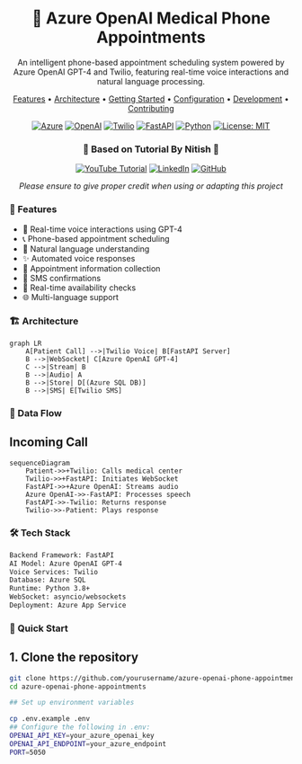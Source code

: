 <p align="center">
  <h1 align="center">📱 Azure OpenAI Medical Phone Appointments</h1>
  <p align="center">An intelligent phone-based appointment scheduling system powered by Azure OpenAI GPT-4 and Twilio, featuring real-time voice interactions and natural language processing.</p>
</p>

<p align="center">
  <a href="#features">Features</a> •
  <a href="#architecture">Architecture</a> •
  <a href="#getting-started">Getting Started</a> •
  <a href="#configuration">Configuration</a> •
  <a href="#development-setup">Development</a> •
  <a href="#contributing">Contributing</a>
</p>

<p align="center">
  <a href="https://azure.microsoft.com/"><img src="https://img.shields.io/badge/azure-%230072C6.svg?style=for-the-badge&logo=microsoftazure&logoColor=white" alt="Azure"></a>
  <a href="https://openai.com/"><img src="https://img.shields.io/badge/OpenAI-412991.svg?style=for-the-badge&logo=OpenAI&logoColor=white" alt="OpenAI"></a>
  <a href="https://www.twilio.com/"><img src="https://img.shields.io/badge/Twilio-F22F46?style=for-the-badge&logo=twilio&logoColor=white" alt="Twilio"></a>
  <a href="https://fastapi.tiangolo.com/"><img src="https://img.shields.io/badge/FastAPI-009688?style=for-the-badge&logo=fastapi&logoColor=white" alt="FastAPI"></a>
  <a href="https://www.python.org/"><img src="https://img.shields.io/badge/python-3670A0?style=for-the-badge&logo=python&logoColor=ffdd54" alt="Python"></a>
  <a href="https://opensource.org/licenses/MIT"><img src="https://img.shields.io/badge/License-MIT-yellow.svg?style=for-the-badge" alt="License: MIT"></a>
</p>

<div align="center">
  
  ### 🌟 Based on Tutorial By Nitish 🌟
  
  [![YouTube Tutorial](https://img.shields.io/badge/YouTube-Tutorial-red)](https://www.youtube.com/watch?v=pMCx9TXUZUw)
  [![LinkedIn](https://img.shields.io/badge/LinkedIn-Nitish-blue)](https://www.linkedin.com/in/nitishmalang/)
  [![GitHub](https://img.shields.io/badge/GitHub-Nitish--888-green)](https://github.com/Nitish-888)

  *Please ensure to give proper credit when using or adapting this project*
  
</div>

### 🌟 Features

- 🎯 Real-time voice interactions using GPT-4
- 📞 Phone-based appointment scheduling
- 🤖 Natural language understanding
- ✨ Automated voice responses
- 📝 Appointment information collection
- 📱 SMS confirmations
- 🔄 Real-time availability checks
- 🌐 Multi-language support

### 🏗️ Architecture

```mermaid
graph LR
    A[Patient Call] -->|Twilio Voice| B[FastAPI Server]
    B -->|WebSocket| C[Azure OpenAI GPT-4]
    C -->|Stream| B
    B -->|Audio| A
    B -->|Store| D[(Azure SQL DB)]
    B -->|SMS| E[Twilio SMS]
```

### 🔄 Data Flow
## Incoming Call
```mermaid
sequenceDiagram
    Patient->>+Twilio: Calls medical center
    Twilio->>+FastAPI: Initiates WebSocket
    FastAPI->>+Azure OpenAI: Streams audio
    Azure OpenAI->>-FastAPI: Processes speech
    FastAPI->>-Twilio: Returns response
    Twilio->>-Patient: Plays response
```

### 🛠️ Tech Stack
```html
Backend Framework: FastAPI
AI Model: Azure OpenAI GPT-4
Voice Services: Twilio
Database: Azure SQL
Runtime: Python 3.8+
WebSocket: asyncio/websockets
Deployment: Azure App Service
```
### 🚀 Quick Start
## 1. Clone the repository
```bash
git clone https://github.com/yourusername/azure-openai-phone-appointments.git
cd azure-openai-phone-appointments

## Set up environment variables

cp .env.example .env
## Configure the following in .env:
OPENAI_API_KEY=your_azure_openai_key
OPENAI_API_ENDPOINT=your_azure_endpoint
PORT=5050

